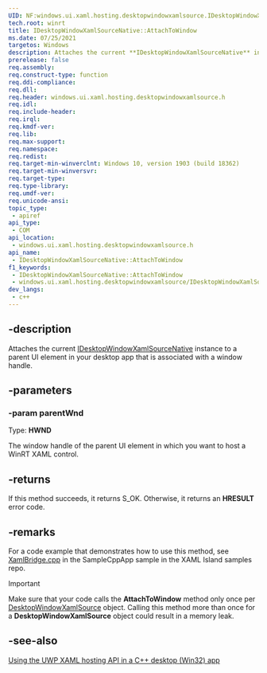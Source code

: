 ```yaml
---
UID: NF:windows.ui.xaml.hosting.desktopwindowxamlsource.IDesktopWindowXamlSourceNative.AttachToWindow
tech.root: winrt
title: IDesktopWindowXamlSourceNative::AttachToWindow
ms.date: 07/25/2021
targetos: Windows
description: Attaches the current **IDesktopWindowXamlSourceNative** instance to a parent UI element in your desktop app that is associated with a window handle.
prerelease: false
req.assembly: 
req.construct-type: function
req.ddi-compliance: 
req.dll: 
req.header: windows.ui.xaml.hosting.desktopwindowxamlsource.h
req.idl: 
req.include-header: 
req.irql: 
req.kmdf-ver: 
req.lib: 
req.max-support: 
req.namespace: 
req.redist: 
req.target-min-winverclnt: Windows 10, version 1903 (build 18362)
req.target-min-winversvr: 
req.target-type: 
req.type-library: 
req.umdf-ver: 
req.unicode-ansi: 
topic_type:
 - apiref
api_type:
 - COM
api_location:
 - windows.ui.xaml.hosting.desktopwindowxamlsource.h
api_name:
 - IDesktopWindowXamlSourceNative::AttachToWindow
f1_keywords:
 - IDesktopWindowXamlSourceNative::AttachToWindow
 - windows.ui.xaml.hosting.desktopwindowxamlsource/IDesktopWindowXamlSourceNative::AttachToWindow
dev_langs:
 - c++
---
```


## -description

Attaches the current [IDesktopWindowXamlSourceNative](nn-windows-ui-xaml-hosting-desktopwindowxamlsource-idesktopwindowxamlsourcenative.md) instance to a parent UI element in your desktop app that is associated with a window handle.

## -parameters

### -param parentWnd

Type: **HWND**

The window handle of the parent UI element in which you want to host a WinRT XAML control.

## -returns

If this method succeeds, it returns S_OK. Otherwise, it returns an **HRESULT** error code.

## -remarks

For a code example that demonstrates how to use this method, see [XamlBridge.cpp](https://github.com/microsoft/Xaml-Islands-Samples/blob/master/Samples/Win32/SampleCppApp/XamlBridge.cpp) in the SampleCppApp sample in the XAML Island samples repo.

> [!IMPORTANT]
> Make sure that your code calls the **AttachToWindow** method only once per [DesktopWindowXamlSource](/uwp/api/windows.ui.xaml.hosting.desktopwindowxamlsource) object. Calling this method more than once for a **DesktopWindowXamlSource** object could result in a memory leak.

## -see-also

[Using the UWP XAML hosting API in a C++ desktop (Win32) app](/windows/apps/desktop/modernize/using-the-xaml-hosting-api)